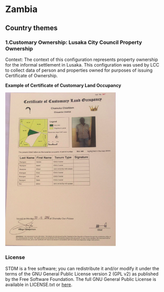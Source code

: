 **Zambia**
==============================

## Country themes

### 1.**Customary Ownership: Lusaka City Council Property Ownership**

Context:  The context of this configuration represents property ownership for the informal settlement in Lusaka. This configuration was used by LCC to collect data of person and properties owned for purposes of issuing Certificate of Ownership.

**Example of Certificate of Customary Land Occupancy**

<img width="350" alt="STDM - Certificate of Customary Land Occupancy for Zambia" src="../images/readme/zambia_certificate_customary_land_occupancy.png" />

### License

STDM is a free software; you can redistribute it and/or modify it under the terms of the GNU General Public License version 2 (GPL v2) as published by the Free Software Foundation. The full GNU General Public License is available in LICENSE.txt or [here](http://www.gnu.org/licenses/gpl-2.0.html).